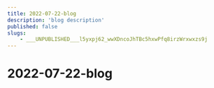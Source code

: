 ```yaml
---
title: 2022-07-22-blog
description: 'blog description'
published: false
slugs:
    - ___UNPUBLISHED___l5yxpj62_wwXDncoJhTBc5hxwPfq8irzWrxwxzs9j
---
```


# 2022-07-22-blog
